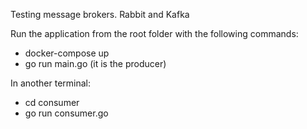 Testing message brokers. Rabbit and Kafka

Run the application from the root folder with the following commands:
- docker-compose up
- go run main.go (it is the producer)

In another terminal:
- cd consumer
- go run consumer.go
